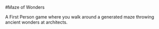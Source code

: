 #Maze of Wonders

A First Person game where you walk around a generated maze throwing ancient wonders at  architects.
